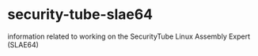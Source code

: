 # security-tube-slae64
information related to working on the SecurityTube Linux Assembly Expert (SLAE64)
